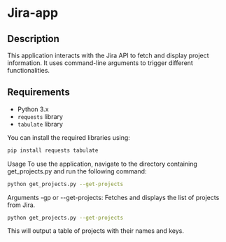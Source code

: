 # Jira-app

## Description
This application interacts with the Jira API to fetch and display project information. It uses command-line arguments to trigger different functionalities.

## Requirements
- Python 3.x
- `requests` library
- `tabulate` library

You can install the required libraries using:
```sh
pip install requests tabulate
```

Usage
To use the application, navigate to the directory containing get_projects.py and run the following command:

```sh
python get_projects.py --get-projects
```
Arguments
-gp or --get-projects: Fetches and displays the list of projects from Jira.
```sh
python get_projects.py --get-projects
```
This will output a table of projects with their names and keys.
